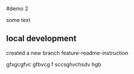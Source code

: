#demo 2


some text

## local development

created a new branch feature-readme-instruction

gfxgcgfvc gfbvcg f
sccsghvchsdv hgb